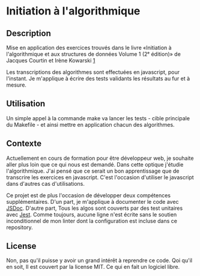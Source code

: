 # Initiation à l'algorithmique

## Description

Mise en application des exercices trouvés dans le livre
«Initiation à l'algorithmique et aux structures de données Volume 1 (2ᵉ édition)»
de Jacques Courtin et Irène Kowarski [1](https://www.dunod.com/sciences-techniques/initiation-algorithmique-et-aux-structures-donnees-0)

Les transcriptions des algorithmes sont effectuées en javascript, pour l'instant.
Je m'applique à écrire des tests validants les résultats au fur et à mesure.

## Utilisation

Un simple appel à la commande make va lancer les tests - cible principale du Makefile -
et ainsi mettre en application chacun des algorithmes.

## Contexte

Actuellement en cours de formation pour être développeur web, je souhaite aller
plus loin que ce qui nous est demandé. Dans cette optique j'étudie l'algorithmique.
J'ai pensé que ce serait un bon apprentissage que de transcrire les exercices
en javascript. C'est l'occasion d'utiliser le javascript dans d'autres cas d'utilisations.

Ce projet est de plus l'occasion de développer deux compétences supplémentaires.
D'un part, je m'applique à documenter le code avec [JSDoc](https://jsdoc.app).
D'autre part, Tous les algos sont couverts par des test unitaires avec [Jest](https://jestjs.io/).
Comme toujours, aucune ligne n'est écrite sans le soutien inconditionnel de mon
linter dont la configuration est incluse dans ce repository.

## License

Non, pas qu'il puisse y avoir un grand intérêt à reprendre ce code.
Qoi qu'il en soit, Il est couvert par la license MIT. Ce qui en fait
un logiciel libre.
